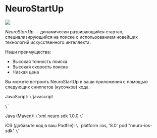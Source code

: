 # NeuroStartUp

![](logo.png)

*NeuroStartUp* — динамически развивающийся стартап, специализирующийся на поиске с использованием новейших технологий искусственного интеллекта.

Наши преимущества:
* Высокая точность поиска
* Высокая скорость поиска
* Низкая цена

Вы можете встроить NeuroStartUp в ваши приложения с помощью следующих сниппетов (кусочков) кода.

JavaScript:
`\`\`javascript
<script src="https://localhost/neuro.sdk.min.js"></script>
`\`\`

Java (Maven):
`\`\`xml
<dependency>
  <groupId>neuro</groupId>
  <artifactId>sdk</artifactId>
  <version>1.0.0</version>
</dependency>
`\`\`

iOS (добавьте код в ваш Podfile):
`\`\`
platform :ios, '8.0'
pod "neuro-ios-sdk"
`\`\`
